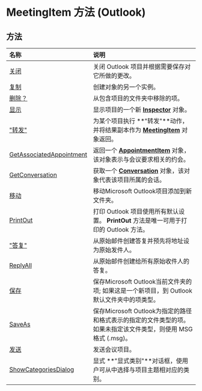 
# MeetingItem 方法 (Outlook)

## 方法



|**名称**|**说明**|
|:-----|:-----|
|[关闭](f88f72a4-9fec-8576-191f-4f800f0e0929.md)|关闭 Outlook 项目并根据需要保存对它所做的更改。|
|[复制](a79ddac2-c1ef-76e2-9baa-446e4a4d6e98.md)|创建对象的另一个实例。|
|[删除？](62821244-206b-039d-d321-e1b373a44d0b.md)|从包含项目的文件夹中移除的项。|
|[显示](8b6f7748-7a96-0ab2-c11f-3c7e9b729b05.md)|显示项目的一个新  **[Inspector](d7384756-669c-0549-1032-c3b864187994.md)** 对象。|
|["转发"](ca456d91-43db-3f94-133b-913fd50ef4bc.md)|为某个项目执行 **"转发"**动作，并将结果副本作为  **[MeetingItem](b75730f5-b395-3d66-5acd-b64fd8fcd78f.md)** 对象返回。|
|[GetAssociatedAppointment](8344d40d-5c1d-ead3-87cb-fd795b831712.md)|返回一个 **[AppointmentItem](204a409d-654e-27aa-643a-8344c631b82d.md)** 对象，该对象表示与会议要求相关的约会。|
|[GetConversation](0ff1d250-a791-4438-4b3a-112b76a18ea8.md)|获取一个  **[Conversation](2705d38a-ebc0-e5a7-208b-ffe1f5446b1b.md)** 对象，该对象代表该项目所属的会话。|
|[移动](ab888dbc-f31f-ac68-f914-c97d6af2e6d9.md)|移动Microsoft Outlook项目添加到新文件夹。|
|[PrintOut](fe53eccd-cd6b-ecf5-2fa4-c56de616686d.md)|打印 Outlook 项目使用所有默认设置。 **PrintOut** 方法是唯一可用于打印的 Outlook 方法。|
|["答复"](df43c9d0-8a70-a54a-90a2-9675414ccddb.md)|从原始邮件创建答复并预先将地址设为原始发件人。|
|[ReplyAll](b3a85859-dd31-d1ca-8ce5-d8a2b06576bb.md)|从原始邮件创建给所有原始收件人的答复。|
|[保存](51af858c-18d7-ea94-5b0b-27ad45037fc4.md)|保存Microsoft Outlook当前文件夹的项; 如果这是一个新项目，到 Outlook 默认文件夹中的项类型。|
|[SaveAs](cda4cccc-1930-3aa8-d0e1-651de6b0a0b7.md)|保存Microsoft Outlook为指定的路径和格式表示的指定的文件类型的项。如果未指定该文件类型，则使用 MSG 格式 (.msg)。|
|[发送](d9a6ea8c-2146-06ec-aa8b-6e39fd60a916.md)|发送会议项目。|
|[ShowCategoriesDialog](e4530fc8-2e6b-ad84-936c-9d20c4c0bff2.md)|显式 **"显式类别"**对话框，使用户可从中选择与项目主题相对应的类别。|
